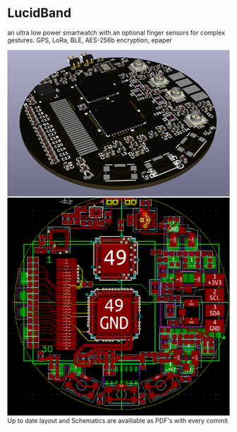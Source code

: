 # LucidBand
an ultra low power smartwatch with an optional finger sensors for complex gestures.
GPS, LoRa, BLE, AES-256b encryption, epaper

![3D board](https://github.com/Rombutan/LucidBand/blob/master/3D.png?raw=true)
![Layout](https://github.com/Rombutan/LucidBand/blob/master/Layout.png?raw=true)
Up to date layout and Schematics are availiable as PDF's with every commit
